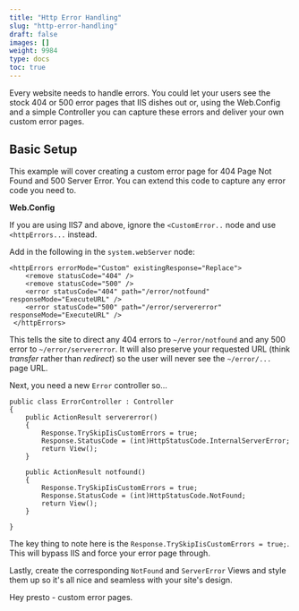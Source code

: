```yaml
---
title: "Http Error Handling"
slug: "http-error-handling"
draft: false
images: []
weight: 9984
type: docs
toc: true
---
```


Every website needs to handle errors. You could let your users see the stock 404 or 500 error pages that IIS dishes out or, using the Web.Config and a simple Controller you can capture these errors and deliver your own custom error pages. 


## Basic Setup
This example will cover creating a custom error page for 404 Page Not Found and 500 Server Error. You can extend this code to capture any error code you need to. 


**Web.Config**

If you are using IIS7 and above, ignore the `<CustomError..` node and use `<httpErrors...` instead. 

Add in the following in the `system.webServer` node: 

    <httpErrors errorMode="Custom" existingResponse="Replace">
        <remove statusCode="404" />
        <remove statusCode="500" />
        <error statusCode="404" path="/error/notfound" responseMode="ExecuteURL" />
        <error statusCode="500" path="/error/servererror" responseMode="ExecuteURL" />
     </httpErrors>

This tells the site to direct any 404 errors to `~/error/notfound` and any 500 error to `~/error/servererror`. It will also preserve your requested URL (think _transfer_ rather than _redirect_) so the user will never see the `~/error/...` page URL. 

Next, you need a new `Error` controller so...

    public class ErrorController : Controller
    {
        public ActionResult servererror()
        {
            Response.TrySkipIisCustomErrors = true;
            Response.StatusCode = (int)HttpStatusCode.InternalServerError;
            return View();
        }

        public ActionResult notfound()
        {
            Response.TrySkipIisCustomErrors = true;
            Response.StatusCode = (int)HttpStatusCode.NotFound;
            return View();
        }

    } 

The key thing to note here is the `Response.TrySkipIisCustomErrors = true;`. This will bypass IIS and force your error page through. 

Lastly, create the corresponding `NotFound` and `ServerError` Views and style them up so it's all nice and seamless with your site's design.

Hey presto - custom error pages. 

